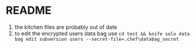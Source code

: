 
README
======

1. the kitchen files are probably out of date
2. to edit the encrypted users data bag use `cd test && knife solo data bag edit subversion users --secret-file=.chef\databag_secret`